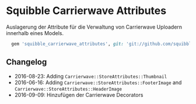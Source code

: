 # Squibble Carrierwave Attributes

Auslagerung der Attribute für die Verwaltung von Carrierwave Uploadern innerhalb eines Models.

```ruby
  gem 'squibble_carrierwave_attributes', git: 'git://github.com/squibbleme/squibble_carrierwave_attributes.git'
```

## Changelog

* 2016-08-23: Adding ```Carrierwave::StoreAttributes::Thumbnail```
* 2016-06-16: Adding ```Carrierwave::StoreAttributes::FooterImage``` and ```Carrierwave::StoreAttributes::HeaderImage```
* 2016-09-09: Hinzufügen der Carrierwave Decorators
